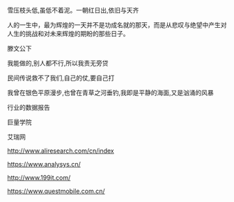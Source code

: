 雪压枝头低,虽低不着泥。一朝红日出,依旧与天齐



人的一生中，最为辉煌的一天并不是功成名就的那天，而是从悲叹与绝望中产生对人生的挑战和对未来辉煌的期盼的那些日子。

滕文公下





我能做的,别人都不行,所以我责无旁贷

民间传说救不了我们,自己的仗,要自己打

我曾在银色平原漫步,也曾在青草之河垂钓,我即是平静的海面,又是汹涌的风暴





行业的数据报告

巨量学院

艾瑞网

http://www.aliresearch.com/cn/index

https://www.analysys.cn/

http://www.199it.com/

https://www.questmobile.com.cn/

